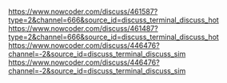 https://www.nowcoder.com/discuss/461587?type=2&channel=666&source_id=discuss_terminal_discuss_hot
https://www.nowcoder.com/discuss/461487?type=2&channel=666&source_id=discuss_terminal_discuss_hot
https://www.nowcoder.com/discuss/446476?channel=-2&source_id=discuss_terminal_discuss_sim
https://www.nowcoder.com/discuss/446476?channel=-2&source_id=discuss_terminal_discuss_sim

